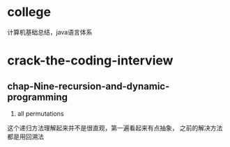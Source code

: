 # college
计算机基础总结，java语言体系
# crack-the-coding-interview

## chap-Nine-recursion-and-dynamic-programming
1. all permutations  

这个递归方法理解起来并不是很直观，第一遍看起来有点抽象，
之前的解决方法都是用回溯法



